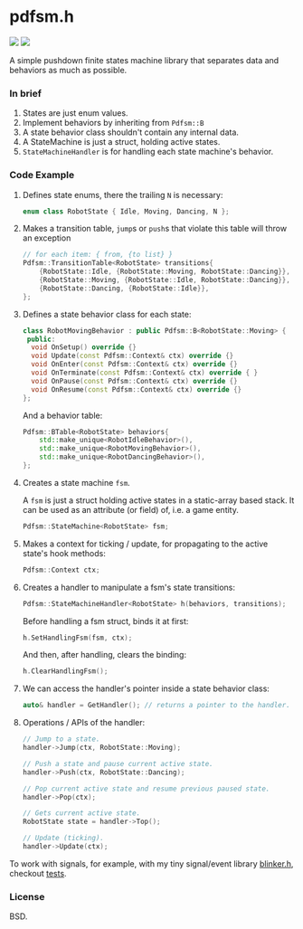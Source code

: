pdfsm.h
=======

![](https://github.com/hit9/pdfsm.h/actions/workflows/tests.yml/badge.svg)
![](https://img.shields.io/badge/license-BSD3-brightgreen)

A simple pushdown finite states machine library that separates data and behaviors as much as possible.

### In brief

1. States are just enum values.
2. Implement behaviors by inheriting from `Pdfsm::B`
3. A state behavior class shouldn't contain any internal data.
4. A StateMachine is just a struct, holding active states.
5. `StateMachineHandler` is for handling each state machine's behavior.

### Code Example

1. Defines state enums, there the trailing `N` is necessary:

   ```cpp
   enum class RobotState { Idle, Moving, Dancing, N };
   ```

2. Makes a transition table, `jump`s or `push`s that violate this table will throw an exception

   ```cpp
   // for each item: { from, {to list} }
   Pdfsm::TransitionTable<RobotState> transitions{
       {RobotState::Idle, {RobotState::Moving, RobotState::Dancing}},
       {RobotState::Moving, {RobotState::Idle, RobotState::Dancing}},
       {RobotState::Dancing, {RobotState::Idle}},
   };
   ```

3. Defines a state behavior class for each state:

   ```cpp
   class RobotMovingBehavior : public Pdfsm::B<RobotState::Moving> {
    public:
     void OnSetup() override {}
     void Update(const Pdfsm::Context& ctx) override {}
     void OnEnter(const Pdfsm::Context& ctx) override {}
     void OnTerminate(const Pdfsm::Context& ctx) override { }
     void OnPause(const Pdfsm::Context& ctx) override {}
     void OnResume(const Pdfsm::Context& ctx) override {}
   };
   ```

   And a behavior table:

   ```cpp
   Pdfsm::BTable<RobotState> behaviors{
       std::make_unique<RobotIdleBehavior>(),
       std::make_unique<RobotMovingBehavior>(),
       std::make_unique<RobotDancingBehavior>(),
   };
   ```

4. Creates a state machine `fsm`.

   A `fsm` is just a struct holding active states in a static-array based stack.
   It can be used as an attribute (or field) of, i.e. a game entity.

   ```cpp
   Pdfsm::StateMachine<RobotState> fsm;
   ```

5. Makes a context for ticking / update, for propagating to the active state's hook methods:

   ```cpp
   Pdfsm::Context ctx;
   ```

6. Creates a handler to manipulate a fsm's state transitions:

   ```cpp
   Pdfsm::StateMachineHandler<RobotState> h(behaviors, transitions);
   ```

   Before handling a fsm struct, binds it at first:

   ```cpp
   h.SetHandlingFsm(fsm, ctx);
   ```

   And then, after handling, clears the binding:

   ```cpp
   h.ClearHandlingFsm();
   ```

7. We can access the handler's pointer inside a state behavior class:

   ```cpp
   auto& handler = GetHandler(); // returns a pointer to the handler.
   ```

8. Operations / APIs of the handler:

   ```cpp
   // Jump to a state.
   handler->Jump(ctx, RobotState::Moving);

   // Push a state and pause current active state.
   handler->Push(ctx, RobotState::Dancing);

   // Pop current active state and resume previous paused state.
   handler->Pop(ctx);

   // Gets current active state.
   RobotState state = handler->Top();

   // Update (ticking).
   handler->Update(ctx);
   ```

To work with signals, for example, with my tiny signal/event library [blinker.h](https://github.com/hit9/blinker.h),
checkout [tests](tests/states.h).

### License

BSD.
